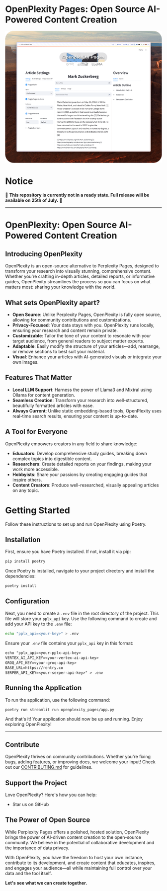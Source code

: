# OpenPlexity Pages: Open Source AI-Powered Content Creation

<p align="center">
  <img src="images/openplexity-pages-readme-cover.png" alt="Alt text for the image">
</p>

# Notice

🚨 **This repository is currently not in a ready state. Full release will be available on 25th of July.** 🚨

---

# OpenPlexity: Open Source AI-Powered Content Creation

## Introducing OpenPlexity

OpenPlexity is an open-source alternative to Perplexity Pages, designed to transform your research into visually stunning, comprehensive content. Whether you're crafting in-depth articles, detailed reports, or informative guides, OpenPlexity streamlines the process so you can focus on what matters most: sharing your knowledge with the world.

## What sets OpenPlexity apart?

- **Open Source**: Unlike Perplexity Pages, OpenPlexity is fully open source, allowing for community contributions and customizations.
- **Privacy-Focused**: Your data stays with you. OpenPlexity runs locally, ensuring your research and content remain private.
- **Customizable**: Tailor the tone of your content to resonate with your target audience, from general readers to subject matter experts.
- **Adaptable**: Easily modify the structure of your articles—add, rearrange, or remove sections to best suit your material.
- **Visual**: Enhance your articles with AI-generated visuals or integrate your own images.

## Features That Matter

- **Local LLM Support**: Harness the power of Llama3 and Mixtral using Ollama for content generation.
- **Seamless Creation**: Transform your research into well-structured, beautifully formatted articles with ease.
- **Always Current**: Unlike static embedding-based tools, OpenPlexity uses real-time search results, ensuring your content is up-to-date.

## A Tool for Everyone

OpenPlexity empowers creators in any field to share knowledge:

- **Educators**: Develop comprehensive study guides, breaking down complex topics into digestible content.
- **Researchers**: Create detailed reports on your findings, making your work more accessible.
- **Hobbyists**: Share your passions by creating engaging guides that inspire others.
- **Content Creators**: Produce well-researched, visually appealing articles on any topic.

# Getting Started

Follow these instructions to set up and run OpenPlexity using Poetry.

## Installation

First, ensure you have Poetry installed. If not, install it via pip:

```bash
pip install poetry
```

Once Poetry is installed, navigate to your project directory and install the dependencies:

```bash
poetry install
```

## Configuration

Next, you need to create a `.env` file in the root directory of the project. This file will store your `pplx_api` key. Use the following command to create and add your API key to the `.env` file:

```bash
echo "pplx_api=<your-key>" > .env
```

Ensure your `.env` file contains your `pplx_api` key in this format:

```plaintext
echo "pplx_api=<your-pplx-api-key>
VERTEX_AI_API_KEY=<your-vertex-ai-api-key>
GROQ_API_KEY=<your-groq-api-key>
BASE_URL=https://rentry.co
SERPER_API_KEY=<your-serper-api-key>" > .env
```

## Running the Application

To run the application, use the following command:

```bash
poetry run streamlit run openplexity_pages/app.py
```

And that's it! Your application should now be up and running. Enjoy exploring OpenPlexity!

---

## Contribute

OpenPlexity thrives on community contributions. Whether you're fixing bugs, adding features, or improving docs, we welcome your input! Check out our [CONTRIBUTING.md](CONTRIBUTING.md) for guidelines.

## Support the Project

Love OpenPlexity? Here's how you can help:

- Star us on GitHub

## The Power of Open Source

While Perplexity Pages offers a polished, hosted solution, OpenPlexity brings the power of AI-driven content creation to the open-source community. We believe in the potential of collaborative development and the importance of data privacy.

With OpenPlexity, you have the freedom to host your own instance, contribute to its development, and create content that educates, inspires, and engages your audience—all while maintaining full control over your data and the tool itself.

**Let's see what we can create together.**
